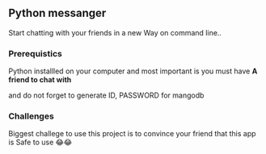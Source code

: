 ## Python messanger

Start chatting with your friends in a new Way on command line..

### Prerequistics

Python installled on your computer and most important is you must have **A friend to chat with** 

and do not forget to generate ID, PASSWORD for mangodb

### Challenges 
Biggest challege to use this project is to convince your friend that this app is Safe to use 😂😂
